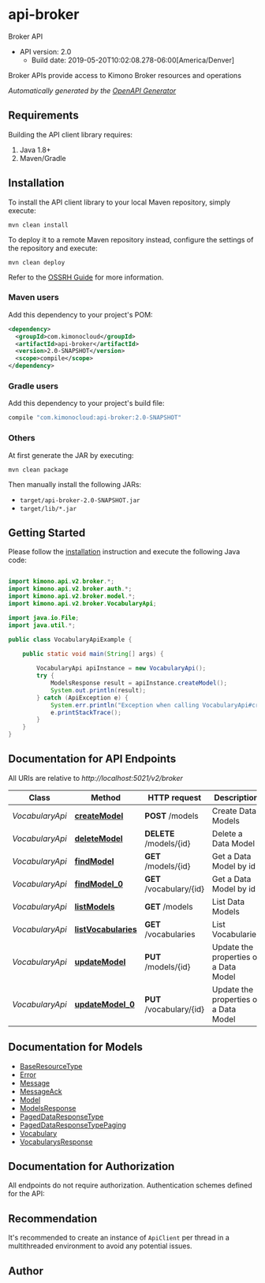 # api-broker

Broker API
- API version: 2.0
  - Build date: 2019-05-20T10:02:08.278-06:00[America/Denver]

Broker APIs provide access to Kimono Broker resources and operations


*Automatically generated by the [OpenAPI Generator](https://openapi-generator.tech)*


## Requirements

Building the API client library requires:
1. Java 1.8+
2. Maven/Gradle

## Installation

To install the API client library to your local Maven repository, simply execute:

```shell
mvn clean install
```

To deploy it to a remote Maven repository instead, configure the settings of the repository and execute:

```shell
mvn clean deploy
```

Refer to the [OSSRH Guide](http://central.sonatype.org/pages/ossrh-guide.html) for more information.

### Maven users

Add this dependency to your project's POM:

```xml
<dependency>
  <groupId>com.kimonocloud</groupId>
  <artifactId>api-broker</artifactId>
  <version>2.0-SNAPSHOT</version>
  <scope>compile</scope>
</dependency>
```

### Gradle users

Add this dependency to your project's build file:

```groovy
compile "com.kimonocloud:api-broker:2.0-SNAPSHOT"
```

### Others

At first generate the JAR by executing:

```shell
mvn clean package
```

Then manually install the following JARs:

* `target/api-broker-2.0-SNAPSHOT.jar`
* `target/lib/*.jar`

## Getting Started

Please follow the [installation](#installation) instruction and execute the following Java code:

```java

import kimono.api.v2.broker.*;
import kimono.api.v2.broker.auth.*;
import kimono.api.v2.broker.model.*;
import kimono.api.v2.broker.VocabularyApi;

import java.io.File;
import java.util.*;

public class VocabularyApiExample {

    public static void main(String[] args) {
        
        VocabularyApi apiInstance = new VocabularyApi();
        try {
            ModelsResponse result = apiInstance.createModel();
            System.out.println(result);
        } catch (ApiException e) {
            System.err.println("Exception when calling VocabularyApi#createModel");
            e.printStackTrace();
        }
    }
}

```

## Documentation for API Endpoints

All URIs are relative to *http://localhost:5021/v2/broker*

Class | Method | HTTP request | Description
------------ | ------------- | ------------- | -------------
*VocabularyApi* | [**createModel**](docs/VocabularyApi.md#createModel) | **POST** /models | Create Data Models
*VocabularyApi* | [**deleteModel**](docs/VocabularyApi.md#deleteModel) | **DELETE** /models/{id} | Delete a Data Model
*VocabularyApi* | [**findModel**](docs/VocabularyApi.md#findModel) | **GET** /models/{id} | Get a Data Model by id
*VocabularyApi* | [**findModel_0**](docs/VocabularyApi.md#findModel_0) | **GET** /vocabulary/{id} | Get a Data Model by id
*VocabularyApi* | [**listModels**](docs/VocabularyApi.md#listModels) | **GET** /models | List Data Models
*VocabularyApi* | [**listVocabularies**](docs/VocabularyApi.md#listVocabularies) | **GET** /vocabularies | List Vocabularies
*VocabularyApi* | [**updateModel**](docs/VocabularyApi.md#updateModel) | **PUT** /models/{id} | Update the properties of a Data Model
*VocabularyApi* | [**updateModel_0**](docs/VocabularyApi.md#updateModel_0) | **PUT** /vocabulary/{id} | Update the properties of a Data Model


## Documentation for Models

 - [BaseResourceType](docs/BaseResourceType.md)
 - [Error](docs/Error.md)
 - [Message](docs/Message.md)
 - [MessageAck](docs/MessageAck.md)
 - [Model](docs/Model.md)
 - [ModelsResponse](docs/ModelsResponse.md)
 - [PagedDataResponseType](docs/PagedDataResponseType.md)
 - [PagedDataResponseTypePaging](docs/PagedDataResponseTypePaging.md)
 - [Vocabulary](docs/Vocabulary.md)
 - [VocabularysResponse](docs/VocabularysResponse.md)


## Documentation for Authorization

All endpoints do not require authorization.
Authentication schemes defined for the API:

## Recommendation

It's recommended to create an instance of `ApiClient` per thread in a multithreaded environment to avoid any potential issues.

## Author



